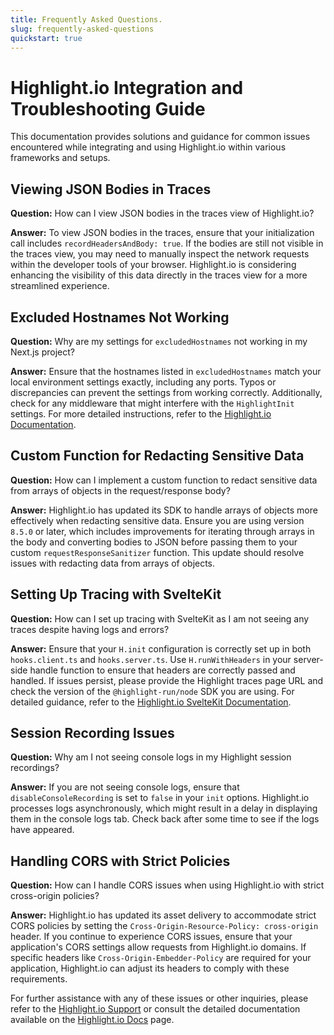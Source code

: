 ```yaml
---
title: Frequently Asked Questions.
slug: frequently-asked-questions
quickstart: true
---
```


# Highlight.io Integration and Troubleshooting Guide

This documentation provides solutions and guidance for common issues encountered while integrating and using Highlight.io within various frameworks and setups.

## Viewing JSON Bodies in Traces

**Question:** How can I view JSON bodies in the traces view of Highlight.io?

**Answer:** To view JSON bodies in the traces, ensure that your initialization call includes `recordHeadersAndBody: true`. If the bodies are still not visible in the traces view, you may need to manually inspect the network requests within the developer tools of your browser. Highlight.io is considering enhancing the visibility of this data directly in the traces view for a more streamlined experience.

## Excluded Hostnames Not Working

**Question:** Why are my settings for `excludedHostnames` not working in my Next.js project?

**Answer:** Ensure that the hostnames listed in `excludedHostnames` match your local environment settings exactly, including any ports. Typos or discrepancies can prevent the settings from working correctly. Additionally, check for any middleware that might interfere with the `HighlightInit` settings. For more detailed instructions, refer to the [Highlight.io Documentation](https://www.highlight.io/docs/getting-started/fullstack-frameworks/next-js/page-router#skip-localhost-tracking).

## Custom Function for Redacting Sensitive Data

**Question:** How can I implement a custom function to redact sensitive data from arrays of objects in the request/response body?

**Answer:** Highlight.io has updated its SDK to handle arrays of objects more effectively when redacting sensitive data. Ensure you are using version `8.5.0` or later, which includes improvements for iterating through arrays in the body and converting bodies to JSON before passing them to your custom `requestResponseSanitizer` function. This update should resolve issues with redacting data from arrays of objects.

## Setting Up Tracing with SvelteKit

**Question:** How can I set up tracing with SvelteKit as I am not seeing any traces despite having logs and errors?

**Answer:** Ensure that your `H.init` configuration is correctly set up in both `hooks.client.ts` and `hooks.server.ts`. Use `H.runWithHeaders` in your server-side handle function to ensure that headers are correctly passed and handled. If issues persist, please provide the Highlight traces page URL and check the version of the `@highlight-run/node` SDK you are using. For detailed guidance, refer to the [Highlight.io SvelteKit Documentation](https://www.highlight.io/docs/getting-started/client-sdk/svelte-kit).

## Session Recording Issues

**Question:** Why am I not seeing console logs in my Highlight session recordings?

**Answer:** If you are not seeing console logs, ensure that `disableConsoleRecording` is set to `false` in your `init` options. Highlight.io processes logs asynchronously, which might result in a delay in displaying them in the console logs tab. Check back after some time to see if the logs have appeared.

## Handling CORS with Strict Policies

**Question:** How can I handle CORS issues when using Highlight.io with strict cross-origin policies?

**Answer:** Highlight.io has updated its asset delivery to accommodate strict CORS policies by setting the `Cross-Origin-Resource-Policy: cross-origin` header. If you continue to experience CORS issues, ensure that your application's CORS settings allow requests from Highlight.io domains. If specific headers like `Cross-Origin-Embedder-Policy` are required for your application, Highlight.io can adjust its headers to comply with these requirements.

For further assistance with any of these issues or other inquiries, please refer to the [Highlight.io Support](https://www.highlight.io/support) or consult the detailed documentation available on the [Highlight.io Docs](https://www.highlight.io/docs) page.
